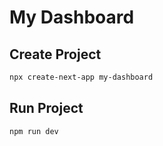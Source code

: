 # My Dashboard

## Create Project

```bash
npx create-next-app my-dashboard
```

## Run Project

```bash
npm run dev
```